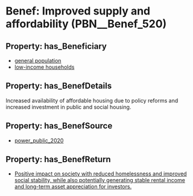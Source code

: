 # Benef: __Improved supply and affordability__ (PBN__Benef_520)

## Property: has_Beneficiary

* [general population](../Stakeholder/PBN__Stakeholder_9)
* [low-income households](../Stakeholder/PBN__Stakeholder_219)

## Property: has_BenefDetails

Increased availability of affordable housing due to policy reforms and increased investment in public and social housing.

## Property: has_BenefSource

* [power_public_2020](../Article/PBN__Article_107)

## Property: has_BenefReturn

* [Positive impact on society with reduced homelessness and improved social stability, while also potentially generating stable rental income and long-term asset appreciation for investors.](../BenefReturn/PBN__BenefReturn_569)

